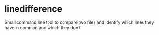 # linedifference
Small command line tool to compare two files and identify which lines they have in common and which they don't
